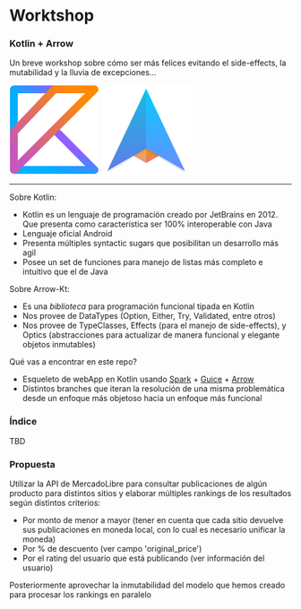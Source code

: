 Worktshop
===

### Kotlin + Arrow

Un breve workshop sobre cómo ser más felices evitando el side-effects, la mutabilidad y la lluvia de excepciones…

<img src="img/kotlin.svg" style="display:inline" height="160" width="160">
<img src="img/arrow.png" style="display:inline" height="160" width="160">

---

Sobre Kotlin:
- Kotlin es un lenguaje de programación creado por JetBrains en 2012. Que presenta como característica ser 100% interoperable con Java
- Lenguaje oficial Android
- Presenta múltiples syntactic sugars que posibilitan un desarrollo más agil
- Posee un set de funciones para manejo de listas más completo e intuitivo que el de Java

Sobre Arrow-Kt:
- Es una *biblioteca* para programación funcional tipada en Kotlin
- Nos provee de DataTypes (Option, Either, Try, Validated, entre otros)
- Nos provee de TypeClasses, Effects (para el manejo de side-effects), y Optics (abstracciones para actualizar de manera funcional y elegante objetos inmutables)

Qué vas a encontrar en este repo?
- Esqueleto de webApp en Kotlin usando [Spark](https://github.com/perwendel/spark) + [Guice](https://github.com/google/guice) + [Arrow](https://github.com/arrow-kt/arrow)
- Distintos branches que iteran la resolución de una misma problemática desde un enfoque más objetoso hacia un enfoque más funcional

### Índice

TBD

### Propuesta

Utilizar la API de MercadoLibre para consultar publicaciones de algún producto para distintos sitios y elaborar múltiples rankings de los resultados según distintos criterios:
- Por monto de menor a mayor (tener en cuenta que cada sitio devuelve sus publicaciones en moneda local, con lo cual es necesario unificar la moneda)
- Por % de descuento (ver campo 'original_price')
- Por el rating del usuario que está publicando (ver información del usuario)

Posteriormente aprovechar la inmutabilidad del modelo que hemos creado para procesar los rankings en paralelo
